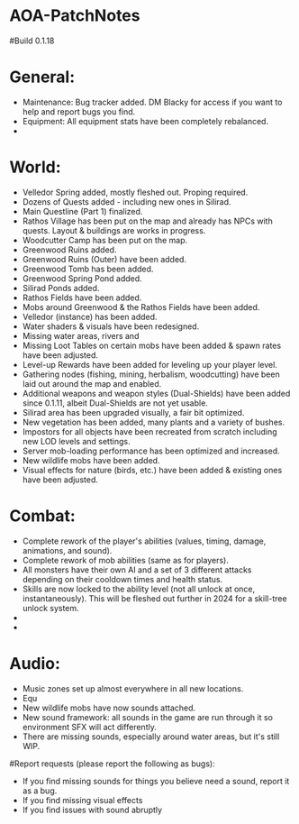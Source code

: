 # AOA-PatchNotes
#Build 0.1.18

# General:
- Maintenance: Bug tracker added. DM Blacky for access if you want to help and report bugs you find.
- Equipment: All equipment stats have been completely rebalanced.
- 

# World:
- Velledor Spring added, mostly fleshed out. Proping required.
- Dozens of Quests added - including new ones in Silirad.
- Main Questline (Part 1) finalized.
- Rathos Village has been put on the map and already has NPCs with quests. Layout & buildings are works in progress.
- Woodcutter Camp has been put on the map.
- Greenwood Ruins added.
- Greenwood Ruins (Outer) have been added.
- Greenwood Tomb has been added.
- Greenwood Spring Pond added.
- Silirad Ponds added.
- Rathos Fields have been added.
- Mobs around Greenwood & the Rathos Fields have been added.
- Velledor (instance) has been added.
- Water shaders & visuals have been redesigned.
- Missing water areas, rivers and
- Missing Loot Tables on certain mobs have been added & spawn rates have been adjusted.
- Level-up Rewards have been added for leveling up your player level.
- Gathering nodes (fishing, mining, herbalism, woodcutting) have been laid out around the map and enabled.
- Additional weapons and weapon styles (Dual-Shields) have been added since 0.1.11, albeit Dual-Shields are not yet usable.
- Silirad area has been upgraded visually, a fair bit optimized.
- New vegetation has been added, many plants and a variety of bushes.
- Impostors for all objects have been recreated from scratch including new LOD levels and settings.
- Server mob-loading performance has been optimized and increased.
- New wildlife mobs have been added.
- Visual effects for nature (birds, etc.) have been added & existing ones have been adjusted.


# Combat:
- Complete rework of the player's abilities (values, timing, damage, animations, and sound).
- Complete rework of mob abilities (same as for players).
- All monsters have their own AI and a set of 3 different attacks depending on their cooldown times and health status.
- Skills are now locked to the ability level (not all unlock at once, instantaneously). This will be fleshed out further in 2024 for a skill-tree unlock system.
- 
- 

# Audio:
- Music zones set up almost everywhere in all new locations.
- Equ
- New wildlife mobs have now sounds attached.
- New sound framework: all sounds in the game are run through it so environment SFX will act differently.
- There are missing sounds, especially around water areas, but it's still WIP.


#Report requests (please report the following as bugs): 

- If you find missing sounds for things you believe need a sound, report it as a bug.
- If you find missing visual effects
- If you find issues with sound abruptly 
